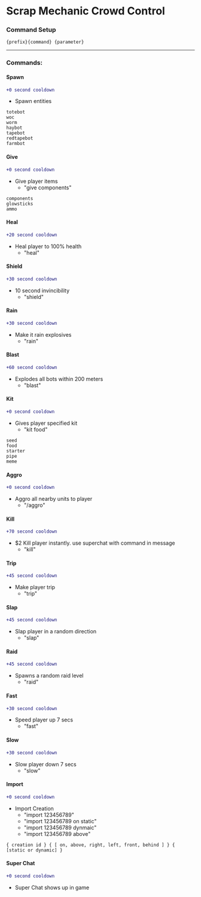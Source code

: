 # Scrap Mechanic Crowd Control #
### Command Setup ###
```
{prefix}{command} {parameter}
```
---
### Commands: ###
#### Spawn ####
```diff
+0 second cooldown
```
- Spawn entities
```
totebot         
woc          
worm        
haybot        
tapebot        
redtapebot        
farmbot
```           
#### Give ####
```diff
+0 second cooldown
```
- Give player items
  - "give components"
```
components
glowsticks
ammo
```   
#### Heal ####
```diff
+20 second cooldown
```
- Heal player to 100% health
  - "heal"
#### Shield ####
```diff
+30 second cooldown
```
- 10 second invincibility
  - "shield"
#### Rain ####
```diff
+30 second cooldown
```
- Make it rain explosives
  - "rain"
#### Blast ####
```diff
+60 second cooldown
```
- Explodes all bots within 200 meters
  - "blast"
#### Kit ####
```diff
+0 second cooldown
```
- Gives player specified kit
  - "kit food"
```
seed        
food       
starter      
pipe     
meme
```            
#### Aggro ####
```diff
+0 second cooldown
```
- Aggro all nearby units to player
  - "/aggro"
#### Kill ####
```diff
+70 second cooldown
```
- $2 Kill player instantly. use superchat with command in message
  - "kill"
#### Trip ####
```diff
+45 second cooldown
```
- Make player trip
  - "trip" 
#### Slap ####
```diff
+45 second cooldown
```
- Slap player in a random direction
  - "slap" 
#### Raid ####
```diff
+45 second cooldown
```
- Spawns a random raid level
  - "raid"
#### Fast ####
```diff
+30 second cooldown
```
- Speed player up 7 secs
  - "fast"
#### Slow ####
```diff
+30 second cooldown
```
- Slow player down 7 secs
  - "slow"
#### Import ####
```diff
+0 second cooldown
```
- Import Creation
  - "import 123456789"
  - "import 123456789 on static"
  - "import 123456789 dynmaic"
  - "import 123456789 above"
```
{ creation id } { [ on, above, right, left, front, behind ] } { [static or dynamic] }
```
#### Super Chat ####
```diff
+0 second cooldown
```
- Super Chat shows up in game
